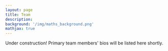 ```yaml
---
layout: page
title: Team
description:
background: '/img/maths_background.png'
mathjax: true
---
```


Under construction! Primary team members' bios will be listed here shortly.
